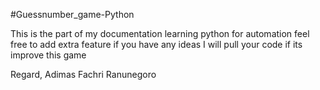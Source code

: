 #Guessnumber_game-Python

This is the part of my documentation learning python for automation
feel free to add extra feature if you have any ideas
I will pull your code if its improve this game

Regard,
Adimas Fachri Ranunegoro


